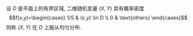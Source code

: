 设 $D$ 是平面上的有界区域, 二维随机变量 $(X,Y)$ 具有概率密度 $$f(x,y)=\begin{cases} 1/S & (x,y) \in D \\ 0 & \text{others} \end{cases}$$ 则称 $(X,Y)$ 在 $D$ 上服从均匀分布. 
